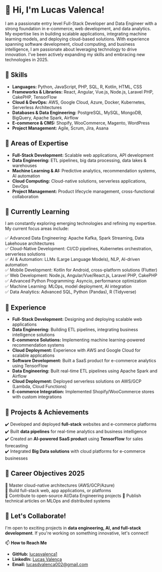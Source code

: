 # 👋 Hi, I'm Lucas Valenca!

I am a passionate entry level Full-Stack Developer and Data Engineer with a strong foundation in e-commerce, web development, and data analytics. My expertise lies in building scalable applications, integrating machine learning models, and deploying cloud-based solutions. With experience spanning software development, cloud computing, and business intelligence, I am passionate about leveraging technology to drive innovation. I've been actively expanding my skills and embracing new technologies in 2025.

## 🔧 Skills

- **Languages:** Python, JavaScript, PHP, SQL, R, Kotlin, HTML, CSS  
- **Frameworks & Libraries:** React, Angular, Vue.js, Node.js, Laravel PHP, CakePHP, TensorFlow  
- **Cloud & DevOps:** AWS, Google Cloud, Azure, Docker, Kubernetes, Serverless Architectures  
- **Databases & Data Engineering:** PostgreSQL, MySQL, MongoDB, BigQuery, Apache Spark, Airflow  
- **E-commerce & CMS:** Shopify, WooCommerce, Magento, WordPress  
- **Project Management:** Agile, Scrum, Jira, Asana  

## 🎯 Areas of Expertise

- **Full-Stack Development:** Scalable web applications, API development  
- **Data Engineering:** ETL pipelines, big data processing, data lakes & warehouses  
- **Machine Learning & AI:** Predictive analytics, recommendation systems, AI automation  
- **Cloud Computing:** Cloud-native solutions, serverless applications, DevOps  
- **Project Management:** Product lifecycle management, cross-functional collaboration  

## 🌱 Currently Learning

I am constantly exploring emerging technologies and refining my expertise. My current focus areas include:

✅ Advanced Data Engineering: Apache Kafka, Spark Streaming, Data Lakehouse architectures  
✅ Cloud-Native Development: CI/CD pipelines, Kubernetes orchestration, serverless solutions  
✅ AI & Automation: LLMs (Large Language Models), NLP, AI-driven automation  
✅ Mobile Development: Kotlin for Android, cross-platform solutions (Flutter)  
✅ Web Development: Node.js, Angular/Vue/React.js, Laravel PHP, CakePHP  
✅ Advanced Python Programming: Asyncio, performance optimization  
✅ Machine Learning: MLOps, model deployment, AI integration  
✅ Data Analytics: Advanced SQL, Python (Pandas), R (Tidyverse)  

## 💼 Experience  

- **Full-Stack Development:** Designing and deploying scalable web applications  
- **Data Engineering:** Building ETL pipelines, integrating business intelligence solutions  
- **E-commerce Solutions:** Implementing machine learning-powered recommendation systems  
- **Cloud Deployment:** Experience with AWS and Google Cloud for scalable applications  
- **Software Development:** Built a SaaS product for e-commerce analytics using TensorFlow  
- **Data Engineering:** Built real-time ETL pipelines using Apache Spark and Airflow  
- **Cloud Deployment:** Deployed serverless solutions on AWS/GCP (Lambda, Cloud Functions)  
- **E-commerce Integration:** Implemented Shopify/WooCommerce stores with custom integrations  

## 🚀 Projects & Achievements

✔️ Developed and deployed **full-stack** websites and e-commerce platforms  
✔️ Built **data pipelines** for real-time analytics and business intelligence  
✔️ Created an **AI-powered SaaS product** using **TensorFlow** for sales forecasting  
✔️ Integrated **Big Data solutions** with cloud platforms for e-commerce businesses  

## 🎯 Career Objectives 2025

🔹 Master cloud-native architectures (AWS/GCP/Azure)  
🔹 Build full-stack web, app applications, or platforms  
🔹 Contribute to open-source AI/Data Engineering projects
🔹 Publish technical articles on MLOps and distributed systems


## 🤝 Let's Collaborate!

I'm open to exciting projects in **data engineering, AI, and full-stack development**. If you're working on something innovative, let's connect!

📫 **How to Reach Me**  
- **GitHub:** [lucasvalenca1](https://github.com/lucasvalenca1)  
- **LinkedIn:** [Lucas Valença](https://www.linkedin.com/in/lucasvalenca)  
- **Email:** lucasdvalenca002@gmail.com  
